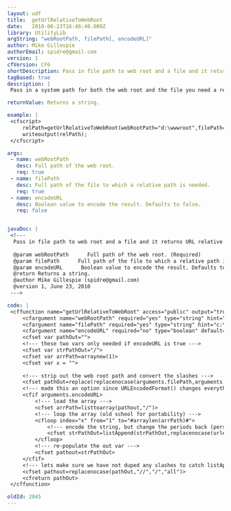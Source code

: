 ```yaml
---
layout: udf
title:  getUrlRelativeToWebRoot
date:   2010-06-23T16:46:40.000Z
library: UtilityLib
argString: "webRootPath, filePath[, encodeURL]"
author: Mike Gillespie
authorEmail: spidre@gmail.com
version: 1
cfVersion: CF6
shortDescription: Pass in file path to web root and a file and it returns URL relative to site root.
tagBased: true
description: |
 Pass in a system path for both the web root and the file you need a relative path for.  This will return the URL relative from the web site root.  Option available to almost URLEncode the URL path that is returned (ignores periods).

returnValue: Returns a string.

example: |
 <cfscript>
     relPath=getUrlRelativeToWebRoot(webRootPath="d:\wwwroot",filePath="d:\wwwroot\path\to\a\file.that.I.want to link to.pdf",encodeurl=true);
     writeoutput(relPath);
 </cfscript>

args:
 - name: webRootPath
   desc: Full path of the web root.
   req: true
 - name: filePath
   desc: Full path of the file to which a relative path is needed.
   req: true
 - name: encodeURL
   desc: Boolean value to encode the result. Defaults to false.
   req: false


javaDoc: |
 <!---
  Pass in file path to web root and a file and it returns URL relative to site root.
  
  @param webRootPath      Full path of the web root. (Required)
  @param filePath      Full path of the file to which a relative path is needed. (Required)
  @param encodeURL      Boolean value to encode the result. Defaults to false. (Optional)
  @return Returns a string. 
  @author Mike Gillespie (spidre@gmail.com) 
  @version 1, June 23, 2010 
 --->

code: |
 <cffunction name="getUrlRelativeToWebRoot" access="public" output="true" returntype="string" hint="pass in a web root and file path and get the url relative to the web root">
     <cfargument name="webRootPath" required="yes" type="string" hint="c:\wwwroot\ as an example">
     <cfargument name="filePath" required="yes" type="string" hint="c:\wwwroot\images\my image.gif">
     <cfargument name="encodeURL" required="no" type="boolean" default="false" hint="url encodes all between the slashes and ignores periods">
     <cfset var pathOut="">
     <!--- these two vars only needed if encodeURL is true --->
     <cfset var strPathOut="/">
     <cfset var arrPath=arraynew(1)>
     <cfset var x = "">
 
     <!--- strip out the web root path and convert the slashes --->
     <cfset pathOut=replace(replacenocase(arguments.filePath,arguments.webRootPath,"/","one"),"\","/","all")>
     <!--- made this an option since URLEncodedFormat() changes everything, including the slashes --->
     <cfif arguments.encodeURL>
         <!--- load the array --->
         <cfset arrPath=listtoarray(pathout,"/")>
         <!--- loop the array (old school for portability) --->
         <cfloop index="x" from="1" to="#arraylen(arrPath)#">
             <!--- encode the string, but change the periods back (personal preference) --->
             <cfset strPathOut=listAppend(strPathOut,replacenocase(urlencodedformat(arrPath[x]),"%2e",".","all"),"/")>
         </cfloop>
         <!--- re-populate the out var --->
         <cfset pathout=strPathOut>
     </cfif>
     <!--- lets make sure we have not duped any slashes to catch listAppend() and/or inconsistent data coming in --->
     <cfset pathout=replacenocase(pathOut,"//","/","all")>
     <cfreturn pathOut>
 </cffunction>

oldId: 2045
---
```


